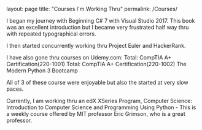 layout: page
title: "Courses I'm Working Thru"
permalink: /Courses/

I began my journey with Beginning C# 7 with Visual Studio 2017.  This book was an excellent introduction but I became very frustrated half way thru with
repeated typographical errors.  

I then started concurrently working thru Project Euler and HackerRank.

I have also gone thru courses on Udemy.com: 
  Total: CompTIA A+ Certification(220-1001)
  Total: CompTIA A+ Certification(220-1002)
  The Modern Python 3 Bootcamp
  
All of 3 of these course were enjoyable but also the started at very slow paces. 

Currently, I am working thru an edX XSeries Program, Computer Science:
  Introduction to Computer Science and Programming Using Python - This is a weekly course offered by MIT professor Eric Grimson, who is a great professor.
